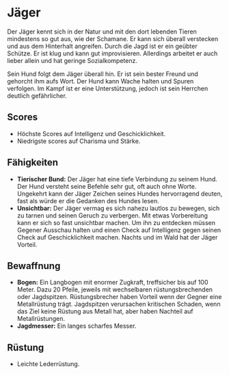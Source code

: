 # Jäger

Der Jäger kennt sich in der Natur und mit den dort lebenden Tieren mindestens so gut aus, wie der Schamane. Er kann sich überall verstecken und aus dem Hinterhalt angreifen. Durch die Jagd ist er ein geübter Schütze. Er ist klug und kann gut improvisieren. Allerdings arbeitet er auch lieber allein und hat geringe Sozialkompetenz.

Sein Hund folgt dem Jäger überall hin. Er ist sein bester Freund und gehorcht ihm aufs Wort. Der Hund kann Wache halten und Spuren verfolgen. Im Kampf ist er eine Unterstützung, jedoch ist sein Herrchen deutlich gefährlicher.

## Scores

- Höchste Scores auf Intelligenz und Geschicklichkeit.
- Niedrigste scores auf Charisma und Stärke.

## Fähigkeiten

- **Tierischer Bund:** Der Jäger hat eine tiefe Verbindung zu seinem Hund. Der Hund versteht seine Befehle sehr gut, oft auch ohne Worte. Ungekehrt kann der Jäger Zeichen seines Hundes hervorragend deuten, fast als würde er die Gedanken des Hundes lesen.
- **Unsichtbar:** Der Jäger vermag es sich nahezu lautlos zu bewegen, sich zu tarnen und seinen Geruch zu verbergen. Mit etwas Vorbereitung kann er sich so fast unsichtbar machen. Um ihn zu entdecken müssen Gegener Ausschau halten und einen Check auf Intelligenz gegen seinen Check auf Geschicklichkeit machen. Nachts und im Wald hat der Jäger Vorteil.

## Bewaffnung

- **Bogen:** Ein Langbogen mit enormer Zugkraft, treffsicher bis auf 100 Meter. Dazu 20 Pfeile, jeweils mit wechselbaren rüstungsbrechenden oder Jagdspitzen. Rüstungsbrecher haben Vorteil wenn der Gegner eine Metallrüstung trägt. Jagdspitzen verursachen kritischen Schaden, wenn das Ziel keine Rüstung aus Metall hat, aber haben Nachteil auf Metallrüstungen.
- **Jagdmesser:** Ein langes scharfes Messer.

## Rüstung

- Leichte Lederrüstung.